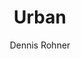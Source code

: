 ---
title: "Urban"
github: https://github.com/midzer/urban-theme
demo: https://midzer.github.io/urban-theme/
author: Dennis Rohner
draft: true
ssg:
  - Jekyll
cms:
  - No Cms
---